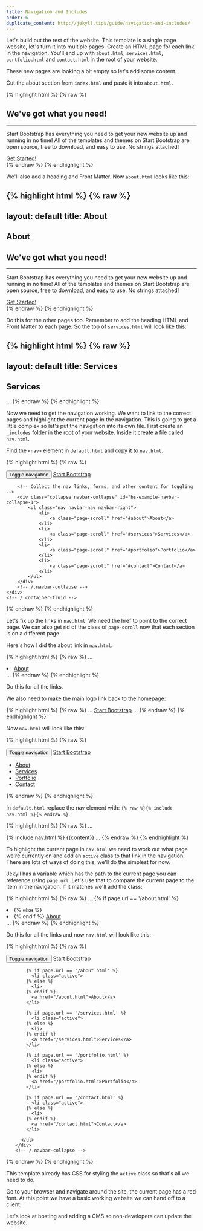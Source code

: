 ```yaml
---
title: Navigation and Includes
order: 6
duplicate_content: http://jekyll.tips/guide/navigation-and-includes/
---
```


Let's build out the rest of the website. This template is a single page website, let's turn it into multiple pages. Create an HTML page for each link in the navigation. You'll end up with `about.html`, `services.html`, `portfolio.html` and `contact.html` in the root of your website.

These new pages are looking a bit empty so let's add some content.

Cut the about section from `index.html` and paste it into `about.html`.

{% highlight html %}
{% raw %}
<section class="bg-primary" id="about">
  <div class="container">
    <div class="row">
      <div class="col-lg-8 col-lg-offset-2 text-center">
        <h2 class="section-heading">We've got what you need!</h2>
        <hr class="light">
        <p class="text-faded">Start Bootstrap has everything you need to get your new website up and running in no time! All of the templates and themes on Start Bootstrap are open source, free to download, and easy to use. No strings attached!</p>
        <a href="#" class="btn btn-default btn-xl">Get Started!</a>
      </div>
    </div>
  </div>
</section>
{% endraw %}
{% endhighlight %}

We'll also add a heading and Front Matter. Now `about.html` looks like this:

{% highlight html %}
{% raw %}
---
layout: default
title: About
---
<section class="bg-dark">
  <div class="text-center">
    <h1>About</h1>
  </div>
</section>

<section class="bg-primary" id="about">
  <div class="container">
    <div class="row">
      <div class="col-lg-8 col-lg-offset-2 text-center">
        <h2 class="section-heading">We&#39;ve got what you need!</h2>
        <hr class="light">
        <p class="text-faded">Start Bootstrap has everything you need to get your new website up and running in no time! All of the templates and themes on Start Bootstrap are open source, free to download, and easy to use. No strings attached!</p>
        <a href="#" class="btn btn-default btn-xl">Get Started!</a>
      </div>
    </div>
  </div>
</section>
{% endraw %}
{% endhighlight %}

Do this for the other pages too. Remember to add the heading HTML and Front Matter to each page. So the top of `services.html` will look like this:

{% highlight html %}
{% raw %}
---
layout: default
title: Services
---
<section class="bg-dark">
  <div class="text-center">
    <h1>Services</h1>
  </div>
</section>
...
{% endraw %}
{% endhighlight %}



Now we need to get the navigation working. We want to link to the correct pages and highlight the current page in the navigation. This is going to get a little complex so let's put the navigation into its own file. First create an `_includes` folder in the root of your website. Inside it create a file called `nav.html`.

Find the `<nav>` element in `default.html` and copy it to `nav.html`.

{% highlight html %}
{% raw %}
<nav id="mainNav" class="navbar navbar-default navbar-fixed-top">
    <div class="container-fluid">
        <!-- Brand and toggle get grouped for better mobile display -->
        <div class="navbar-header">
            <button type="button" class="navbar-toggle collapsed" data-toggle="collapse" data-target="#bs-example-navbar-collapse-1">
                <span class="sr-only">Toggle navigation</span>
                <span class="icon-bar"></span>
                <span class="icon-bar"></span>
                <span class="icon-bar"></span>
            </button>
            <a class="navbar-brand page-scroll" href="#page-top">Start Bootstrap</a>
        </div>

        <!-- Collect the nav links, forms, and other content for toggling -->
        <div class="collapse navbar-collapse" id="bs-example-navbar-collapse-1">
            <ul class="nav navbar-nav navbar-right">
                <li>
                    <a class="page-scroll" href="#about">About</a>
                </li>
                <li>
                    <a class="page-scroll" href="#services">Services</a>
                </li>
                <li>
                    <a class="page-scroll" href="#portfolio">Portfolio</a>
                </li>
                <li>
                    <a class="page-scroll" href="#contact">Contact</a>
                </li>
            </ul>
        </div>
        <!-- /.navbar-collapse -->
    </div>
    <!-- /.container-fluid -->
</nav>
{% endraw %}
{% endhighlight %}

Let's fix up the links in `nav.html`. We need the href to point to the correct page. We can also get rid of the class of `page-scroll` now that each section is on a different page.

Here's how I did the about link in `nav.html`.

{% highlight html %}
{% raw %}
...
<li>
    <a href="/about.html">About</a>
</li>
...
{% endraw %}
{% endhighlight %}

Do this for all the links.

We also need to make the main logo link back to the homepage:

{% highlight html %}
{% raw %}
...
<a class="navbar-brand" href="/">Start Bootstrap</a>
...
{% endraw %}
{% endhighlight %}

Now `nav.html` will look like this:

{% highlight html %}
{% raw %}
<nav id="mainNav" class="navbar navbar-default navbar-fixed-top">
  <div class="container-fluid">
    <!-- Brand and toggle get grouped for better mobile display -->
    <div class="navbar-header">
      <button type="button" class="navbar-toggle collapsed" data-toggle="collapse" data-target="#bs-example-navbar-collapse-1">
        <span class="sr-only">Toggle navigation</span>
        <span class="icon-bar"></span>
        <span class="icon-bar"></span>
        <span class="icon-bar"></span>
      </button>
      <a class="navbar-brand" href="/">Start Bootstrap</a>
    </div>
    <!-- Collect the nav links, forms, and other content for toggling -->
    <div class="collapse navbar-collapse" id="bs-example-navbar-collapse-1">
      <ul class="nav navbar-nav navbar-right">
        <li>
          <a href="/about.html">About</a>
        </li>
        <li>
          <a href="/services.html">Services</a>
        </li>
        <li>
          <a href="/portfolio.html">Portfolio</a>
        </li>
        <li>
          <a href="/contact.html">Contact</a>
        </li>
      </ul>
    </div>
    <!-- /.navbar-collapse -->
  </div>
  <!-- /.container-fluid -->
</nav>
{% endraw %}
{% endhighlight %}

In `default.html` replace the nav element with: `{% raw %}{% include nav.html %}{% endraw %}`.

{% highlight html %}
{% raw %}
...
<body id="page-top">
  {% include nav.html %}
  {{content}}
  <!-- jQuery -->
  <script src="/js/jquery.js"></script>
  <!-- Bootstrap Core JavaScript -->
  <script src="/js/bootstrap.min.js"></script>
  <!-- Plugin JavaScript -->
  <script src="/js/jquery.easing.min.js"></script>
  <script src="/js/jquery.fittext.js"></script>
  <script src="/js/wow.min.js"></script>
  <!-- Custom Theme JavaScript -->
  <script src="/js/creative.js"></script>
</body>
...
{% endraw %}
{% endhighlight %}

To highlight the current page in `nav.html` we need to work out what page we're currently on and add an `active` class to that link in the navigation. There are lots of ways of doing this, we'll do the simplest for now.

Jekyll has a variable which has the path to the current page you can reference using `page.url`. Let's use that to compare the current page to the item in the navigation. If it matches we'll add the class:

{% highlight html %}
{% raw %}
...
{% if page.url == '/about.html' %}
  <li class="active">
{% else %}
  <li>
{% endif %}
  <a href="/about.html">About</a>
</li>
...
{% endraw %}
{% endhighlight %}

Do this for all the links and now `nav.html` will look like this:

{% highlight html %}
{% raw %}
<nav id="mainNav" class="navbar navbar-default navbar-fixed-top">
  <div class="container-fluid">
    <!-- Brand and toggle get grouped for better mobile display -->
    <div class="navbar-header">
      <button type="button" class="navbar-toggle collapsed" data-toggle="collapse" data-target="#bs-example-navbar-collapse-1">
      <span class="sr-only">Toggle navigation</span>
      <span class="icon-bar"></span>
      <span class="icon-bar"></span>
      <span class="icon-bar"></span>
      </button>
      <a class="navbar-brand" href="/">Start Bootstrap</a>
    </div>
    <!-- Collect the nav links, forms, and other content for toggling -->
    <div class="collapse navbar-collapse" id="bs-example-navbar-collapse-1">
      <ul class="nav navbar-nav navbar-right">

        {% if page.url == '/about.html' %}
          <li class="active">
        {% else %}
          <li>
        {% endif %}
          <a href="/about.html">About</a>
        </li>

        {% if page.url == '/services.html' %}
          <li class="active">
        {% else %}
          <li>
        {% endif %}
          <a href="/services.html">Services</a>
        </li>

        {% if page.url == '/portfolio.html' %}
          <li class="active">
        {% else %}
          <li>
        {% endif %}
          <a href="/portfolio.html">Portfolio</a>
        </li>

        {% if page.url == '/contact.html' %}
          <li class="active">
        {% else %}
          <li>
        {% endif %}
          <a href="/contact.html">Contact</a>
        </li>
        
      </ul>
    </div>
    <!-- /.navbar-collapse -->
  </div>
  <!-- /.container-fluid -->
</nav>
{% endraw %}
{% endhighlight %}

This template already has CSS for styling the `active` class so that's all we need to do.

Go to your browser and navigate around the site, the current page has a red font. At this point we have a basic working website we can hand off to a client.

Let's look at hosting and adding a CMS so non-developers can update the website.

